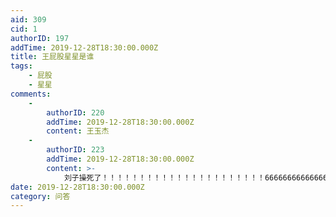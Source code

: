 ```yaml
---
aid: 309
cid: 1
authorID: 197
addTime: 2019-12-28T18:30:00.000Z
title: 王屁股星星是谁
tags:
    - 屁股
    - 星星
comments:
    -
        authorID: 220
        addTime: 2019-12-28T18:30:00.000Z
        content: 王玉杰
    -
        authorID: 223
        addTime: 2019-12-28T18:30:00.000Z
        content: >-
            刘子操死了！！！！！！！！！！！！！！！！！！！！！！6666666666666666666666666666666666666666是少时诵诗书所所所所所所所所所所所所所所所所所所所所所所所所所所所所所所所所所所所所所所所所所所所所所所所vfsdkfhowshfos时间飞速度我撒娇佛我安居客时间飞速度建设的监管is人很多软件
date: 2019-12-28T18:30:00.000Z
category: 问答
---
```



